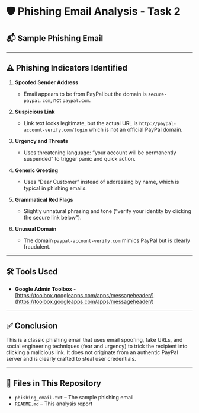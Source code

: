 # 🛡️ Phishing Email Analysis - Task 2 
## 📬 Sample Phishing Email

---

## ⚠️ Phishing Indicators Identified

1. **Spoofed Sender Address**  
   - Email appears to be from PayPal but the domain is `secure-paypal.com`, not `paypal.com`.

2. **Suspicious Link**  
   - Link text looks legitimate, but the actual URL is `http://paypal-account-verify.com/login` which is not an official PayPal domain.

3. **Urgency and Threats**  
   - Uses threatening language: “your account will be permanently suspended” to trigger panic and quick action.

4. **Generic Greeting**  
   - Uses “Dear Customer” instead of addressing by name, which is typical in phishing emails.

5. **Grammatical Red Flags**  
   - Slightly unnatural phrasing and tone (“verify your identity by clicking the secure link below”).

6. **Unusual Domain**  
   - The domain `paypal-account-verify.com` mimics PayPal but is clearly fraudulent.

---

## 🛠 Tools Used
- **Google Admin Toolbox** - [https://toolbox.googleapps.com/apps/messageheader/](https://toolbox.googleapps.com/apps/messageheader/)

---

## ✅ Conclusion

This is a classic phishing email that uses email spoofing, fake URLs, and social engineering techniques (fear and urgency) to trick the recipient into clicking a malicious link. It does not originate from an authentic PayPal server and is clearly crafted to steal user credentials.

---

## 📎 Files in This Repository

- `phishing_email.txt` – The sample phishing email
- `README.md` – This analysis report


